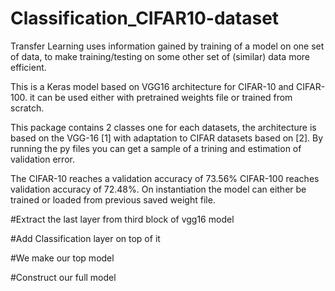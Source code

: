 # Classification_CIFAR10-dataset
Transfer Learning uses information gained by training of a model on one set of data, to make training/testing on some other set of (similar) data more efficient.

This is a Keras model based on VGG16 architecture for CIFAR-10 and CIFAR-100. it can be used either with pretrained weights file or trained from scratch.

This package contains 2 classes one for each datasets, the architecture is based on the VGG-16 [1] with adaptation to CIFAR datasets based on [2]. By running the py files you can get a sample of a trining and estimation of validation error.

The CIFAR-10 reaches a validation accuracy of 73.56% CIFAR-100 reaches validation accuracy of 72.48%. On instantiation the model can either be trained or loaded from previous saved weight file.

 #Extract the last layer from third block of vgg16 model

 #Add Classification layer on top of it

 #We make our top model

 #Construct our full model
